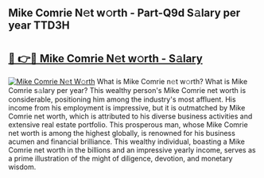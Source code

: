 ## Mike Comrie N𝚎t w𝚘rth - Part-Q9d S𝚊lary per year TTD3H

# <h2><a href="http://gc1raj.nevu.top/?p=Mike+Comrie">🔗 👉🔴 Mike Comrie N𝚎t w𝚘rth - S𝚊lary</a></h2>

[![Mike Comrie N𝚎t W𝚘rth](https://i.imgur.com/Oavwk0R.jpeg)](http://gc1raj.nevu.top/?p=Mike+Comrie)
What is Mike Comrie n𝚎t w𝚘rth? What is Mike Comrie s𝚊lary per year?
This wealthy person's Mike Comrie net worth is considerable, positioning him among the industry's most affluent. His income from his employment is impressive, but it is outmatched by Mike Comrie net worth, which is attributed to his diverse business activities and extensive real estate portfolio. This prosperous man, whose Mike Comrie net worth is among the highest globally, is renowned for his business acumen and financial brilliance. This wealthy individual, boasting a Mike Comrie net worth in the billions and an impressive yearly income, serves as a prime illustration of the might of diligence, devotion, and monetary wisdom.
